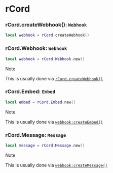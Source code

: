 # rCord

### rCord.createWebhook(): `Webhook`
```lua
local webhook = rCord.createWebhook()
```

### rCord.Webhook: `Webhook`
```lua
local webhook = rCord.Webhook.new()
```
> [!NOTE]
> This is usually done via [`rCord.createWebhook()`](#rcordcreatewebhook-webhook)

### rCord.Embed: `Embed`
```lua
local embed = rCord.Embed.new()
```
> [!NOTE]
> This is usually done via [`webhook:createEmbed()`](./webhook.md#webhookcreateembed-embed)

### rCord.Message: `Message`
```lua
local message = rCord.Message.new()
```
> [!NOTE]
> This is usually done via [`webhook:createMessage()`](./webhook.md#webhookcreatemessage-message)
